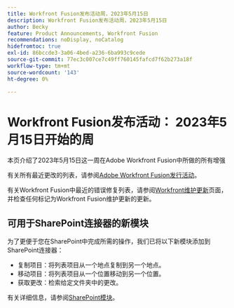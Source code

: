 ```yaml
---
title: Workfront Fusion发布活动周，2023年5月15日
description: Workfront Fusion发布活动周，2023年5月15日
author: Becky
feature: Product Announcements, Workfront Fusion
recommendations: noDisplay, noCatalog
hidefromtoc: true
exl-id: 86bccde3-3a06-4bed-a236-6ba993c9cede
source-git-commit: 77ec3c007ce7c49ff760145fafcd7f62b273a18f
workflow-type: tm+mt
source-wordcount: '143'
ht-degree: 0%

---
```


# Workfront Fusion发布活动： 2023年5月15日开始的周

本页介绍了2023年5月15日这一周在Adobe Workfront Fusion中所做的所有增强

有关所有最近更改的列表，请参阅[Adobe Workfront Fusion发行活动](/help/workfront-fusion/fusion-product-releases/fusion-release-activity.md)。

有关Workfront Fusion中最近的错误修复列表，请参阅[Workfront维护更新](https://experienceleague.adobe.com/docs/workfront-known-issues/releases/current-updates.html)页面，并检查任何标记为Workfront Fusion维护更新的更新。

## 可用于SharePoint连接器的新模块

为了更便于您在SharePoint中完成所需的操作，我们已将以下新模块添加到SharePoint连接器：

* 复制项目：将列表项目从一个地点复制到另一个地点。
* 移动项目：将列表项目从一个位置移动到另一个位置。
* 获取更改：检索给定文件夹中的更改。

有关详细信息，请参阅[SharePoint模块](/help/workfront-fusion/references/apps-and-modules/third-party-connectors/sharepoint-modules.md)。
